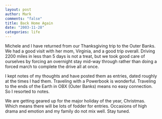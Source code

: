 ```yaml
--- 
layout: post
author: Mark
comments: "false"
title: Back Home Again
date: "2003-11-28"
categories: life
---
```

Michele and I have returned from our Thanksgiving trip to the Outer Banks. We had a good visit with her mom, Virginia, and a good trip overall. Driving 2200 miles in less than 5 days is not a treat, but we took good care of ourselves by forcing an overnight stay mid-way through rather than doing a forced march to complete the drive all at once.

I kept notes of my thoughts and have posted them as entries, dated roughly at the times I had them. Traveling with a Powerbook is wonderful. Traveling to the ends of the Earth in OBX (Outer Banks) means no easy connection. So I resorted to notes.

We are getting geared up for the major holiday of the year, Christmas. Which means there will be lots of fodder for entries. Occasions of high drama and emotion and my family do not mix well. Stay tuned.
